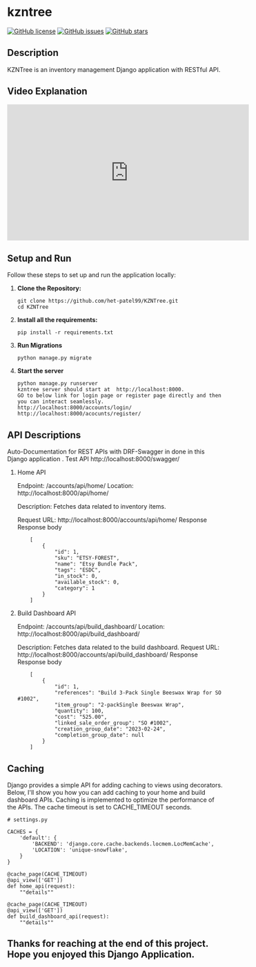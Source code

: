 # kzntree

[![GitHub license](https://img.shields.io/github/license/het-patel99/kzntree)](https://github.com/het-patel99/kzntree/blob/main/LICENSE)
[![GitHub issues](https://img.shields.io/github/issues/het-patel99/kzntree)](https://github.com/het-patel99/kzntree/issues)
[![GitHub stars](https://img.shields.io/github/stars/het-patel99/kzntree)](https://github.com/het-patel99/kzntree/stargazers)

## Description

KZNTree is an inventory management Django application with RESTful API.

## Video Explanation

<iframe width="560" height="315" src="https://www.youtube.com/embed/zlDP3ZM8mnA" frameborder="0" allowfullscreen></iframe>

## Setup and Run

Follow these steps to set up and run the application locally:

1. **Clone the Repository:**
    ```
    git clone https://github.com/het-patel99/KZNTree.git
    cd KZNTree
    ```
2. **Install all the requirements:**
    ```
    pip install -r requirements.txt
    ```
3. **Run Migrations**
    ```
    python manage.py migrate
    ```
4. **Start the server**
    ```
    python manage.py runserver
    kzntree server should start at  http://localhost:8000.
    GO to below link for login page or register page directly and then you can interact seamlessly.
    http://localhost:8000/accounts/login/
    http://localhost:8000/acocunts/register/
    ```

## API Descriptions

Auto-Documentation for REST APIs with DRF-Swagger in done in this Django application . 
    Test API
    http://localhost:8000/swagger/


1. Home API

    Endpoint: /accounts/api/home/
    Location: http://localhost:8000/api/home/

    Description: Fetches data related to inventory items.

    Request URL: http://localhost:8000/accounts/api/home/
    Response Response body
    ```
        [
            {
                "id": 1,
                "sku": "ETSY-FOREST",
                "name": "Etsy Bundle Pack",
                "tags": "ESDC",
                "in_stock": 0,
                "available_stock": 0,
                "category": 1
            }
        ]
    ```


2. Build Dashboard API
    
    Endpoint: /accounts/api/build_dashboard/
    Location: http://localhost:8000/api/build_dashboard/

    Description: Fetches data related to the build dashboard.
    Request URL: http://localhost:8000/accounts/api/build_dashboard/
    Response Response body
    ```
        [
            {
                "id": 1,
                "references": "Build 3-Pack Single Beeswax Wrap for SO #1002",
                "item_group": "2-packSingle Beeswax Wrap",
                "quantity": 100,
                "cost": "525.00",
                "linked_sale_order_group": "SO #1002",
                "creation_group_date": "2023-02-24",
                "completion_group_date": null
            }
        ]
    ```


## Caching
Django provides a simple API for adding caching to views using decorators. Below, I'll show you how you can add caching to your home and build dashboard APIs. Caching is implemented to optimize the performance of the APIs. The cache timeout is set to CACHE_TIMEOUT seconds.
```
# settings.py

CACHES = {
    'default': {
        'BACKEND': 'django.core.cache.backends.locmem.LocMemCache',
        'LOCATION': 'unique-snowflake',
    }
}
```

```
@cache_page(CACHE_TIMEOUT) 
@api_view(['GET'])
def home_api(request):
    ""details""

@cache_page(CACHE_TIMEOUT)  
@api_view(['GET'])
def build_dashboard_api(request):
    ""details""
```



## Thanks for reaching at the end of this project. Hope you enjoyed this Django Application.